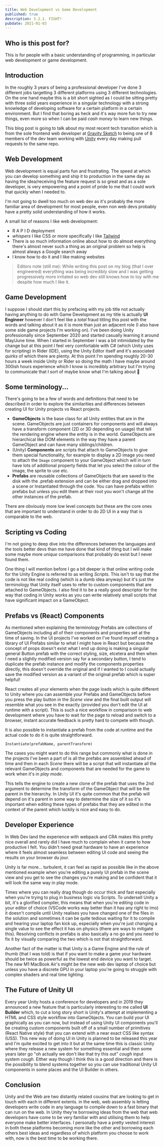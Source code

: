 ```yaml
---
title: Web Development vs Game Development
published: true
description: 3.2.1. FIGHT!
pubdate: 2021-01-03
---
```


## Who is this post for?

This is for people with a basic understanding of programming, in particular web development or game development.

## Introduction

In the roughly 3 years of being a professional developer I've done 3 different jobs targetting 3 different platforms using 3 different technologies. On the one hand maybe this is a bit short sighted as I could be sitting pretty with three solid years experience in a singular technology with a strong knowledge of developing software for a certain platform in a certain environment. But I find that boring as heck and it's way more fun to try new things, even more so when I can be paid _cash money_ to learn new things.

This blog post is going to talk about my most recent tech transition which is from the sole frontend web developer at [Gravity Sketch](https://gravitysketch.com) to being one of 8 members of the dev team working with [Unity](https://unity.com) every day making pull requests to the same repo.

## Web Development

Web development is equal parts fun and frustrating. The speed at which you can develop something and ship it to production in the same day as having the idea/receiving the feature request is so great and as a sole developer, is very empowering and a point of pride to me that I could work that quickly when I needed to.

I'm not going to dwell too much on web dev as it's probably the more familiar area of development for most people, even non web devs probably have a pretty solid understanding of how it works.

A small list of reasons I like web development:

- R A P I D deployment
- _whispers_ I like CSS or more specifically I like [Tailwind](https://tailwind.com)
- There is so much information online about how to do almost everything there's almost never such a thing as an original problem so help is almost always a Google search away
- I know how to do it and I like making websites

> Editors note (still me): While writing this post on my blog (that I over engineered) everything was being incredibly slow and I was getting progressively more irritated so web dev still knows how to toy with me despite how much I like it.

## Game Development

I suppose I should start this by prefacing with my job title not actually having anything to do with Game Development as my title is actually **UI Engineer** however I don't feel like a _total_ fraud titling this post with the words and talking about it as it is more than just an adjacent role (I also have some side game projects I'm working on). I've been doing Unity professionally since September 2020 and started casually learning it around May/June time. When I started in September I was a bit intimidated by the change but at this point I feel very comfortable with C# (which Unity uses for scripting) in Rider (IDE), using the Unity Editor itself and it's associated _quirks_ of which there are plenty. At this point I'm spending roughly 20-30 hours a week inside Unity or Rider so doing the math I have maybe around 300ish hours experience which I know is incredibly arbitrary but I'm trying to communicate that I sort of maybe know what I'm talking about 🙂

## Some terminology...

There's going to be a few of words and definitions that need to be described in order to explore the similarities and differences between creating UI for Unity projects vs React projects.

- **GameObjects** is the base class for all Unity entities that are in the scene. GameObjects are just containers for components and will always have a transform component (2D or 3D depending on usage) that tell the rendering engine where the entity is in the world. GameObjects are hierarchical like DOM elements in the way they have a parent GameObject and can have many siblings/children.
- (Unity) **Components** are scripts that attach to GameObjects to give them special functionality, for example to display a 2D image you need to attach the `Image` component to your GameObject which will in turn have lots of additional property fields that let you select the colour of the image, the sprite to use etc.
- **Prefabs** are reusable collections of GameObjects that are saved to the disk with the .prefab extension and can be either drag and dropped into a scene or Instantiated through the code. You can have prefabs within prefabs but unless you edit them at their root you won't change all the other instances of the prefab.

There are obviously more low level concepts but these are the core ones that are important to understand in order to do 2D UI in a way that is comparable to the web.

## Scripting vs Coding

I'm not going to deep dive into the differences between the languages and the tools better devs than me have done that kind of thing but I will make some maybe more _unique_ comparisons that probably do exist but I never found them.

One thing I will mention before I go a bit deeper is that online writing code for the Unity Engine is referred to as writing _Scripts_. This isn't to say that the code is not like real coding (which is a dumb idea anyway) but it's just the terminology that Unity itself uses to refer to custom components that are attached to GameObjects. I also find it to be a really good descriptor for the way that coding in Unity works as you can write relatively small scripts that have significant impact on a GameObject.

## Prefabs vs (React) Components

As mentioned when explaining the terminology Prefabs are collections of GameObjects including all of their components and properties set at the time of saving. In the UI projects I've worked on I've found myself creating a library of UI Prefabs similar to what I might have in React but because the concept of props doesn't exist what I end up doing is making a singular general Button prefab with the correct styling, size, etcetera and then when I need a slightly modified version say for a secondary button, I tend to duplicate the prefab instance and modify the components properties directly, this doesn't override the original and if I wanted to I could actually save the modified version as a variant of the original prefab which is super helpful!

React creates all your elements when the page loads which is quite different to Unity where you can assemble your Prefabs and GameObjects before you press the play button in the _Scene view_ and the final built output will resemble what you see in the exactly (provided you don't edit the UI at runtime with a script). This is such a nice workflow in comparison to web development where you have to wait for the page to reload and switch to a browser, instant accurate feedback is pretty hard to compete with though.

It is also possible to instantiate a prefab from the code at runtime and the actual code to do it is quite straightforward.

`Instantiate(prefabName, parentTransform)`

The cases you might want to do this range but commonly what is done in the projects I've been a part of is all the prefabs are assembled ahead of time and then in each _Scene_ there will be a script that will instantiate all the relevant GameObjects and components that are needed for the game to work when it's in _play mode_.

This tells the engine to create a new clone of the prefab that uses the 2nd argument to determine the transform of the GameObject that will be the parent in the hierarchy. In Unity UI it's quite common that the prefab will depend on it's parent in some way to determine the size of it so it's important when editing these types of prefabs that they are edited in the context of the parent which luckily is nice and easy to do.

## Developer Experience

In Web Dev land the experience with webpack and CRA makes this pretty nice overall and rarely did I have much to complain when it came to how productive I felt. You didn't need great hardware to have an experience where it feels almost seamless between editing UI code and seeing the results on your browser du jour.

Unity is far more... turbulent, it can feel as rapid as possible like in the above mentioned example when you're editing a purely UI prefab in the scene view and you get to see the changes you're making and be confident that it will look the same way in play mode.

Times where you can really drag though do occur thick and fast especially when you're trying to plug in business logic via Scripts. To undersell Unity a bit, it's a glorified compiler, this means that when you're editing code in your editor of choice (VSCode works way better than it has any right to imo) it doesn't compile until Unity realises you have changed one of the files in the solution and sometimes it can be quite tedious waiting for it to compile and hearing your laptop fan kick up, especially when you're just changing a single value to see the effect it has on physics (there are ways to mitigate this). Resolving conflicts in prefabs is also basically a no go and you need to fix it by visually comparing the two which is not that straightforward.

Another fact of the matter is that Unity is a Game Engine and the rule of thumb (that I was told) is that if you want to make a game your hardware should be twice as powerful as the lowest end device you want to target. The new M1 MacBook Air's might be the new web dev laptop of choice but unless you have a discrete GPU in your laptop you're going to struggle with complex shaders and real time lighting.

## The Future of Unity UI

Every year Unity hosts a conference for developers and in 2019 they announced a new feature that is particularly interesting to me called **UI Builder** which, to cut a long story short is Unity's attempt at implementing a HTML and CSS style workflow into GameObjects. You can build your UI graphically as you can now, but instead of using Unity UI components you'll be creating custom components built off of a small number of primitives (React Native style) that you can extend with a near exact CSS like syntax (USS). This new way of doing UI in Unity is planned to be released this year and I'm quite excited to get into it but at the same time this is classic Unity where they release a new system for something essential and then some years later go "oh actually we don't like that try this out" _cough_ input system _cough_. Either way though I think this is a good direction and there is the possibility to blend systems together so you can use traditional Unity UI components in some places and the UI Builder in others.

## Conclusion

Unity and the Web are two distantly related cousins that are looking to get in touch with each in different extents. in the web, web assembly is letting developers write code in any language to compile down to a fast binary that can run on the web. In Unity they're borrowing ideas from the web that web developers have come to be very familiar with and utilising them to help everyone make better interfaces. I personally have a pretty vested interest in both these platforms becoming more like the other and borrowing each others best ideas and regardless of which platform you choose to work with, now is the best time to be working there.
